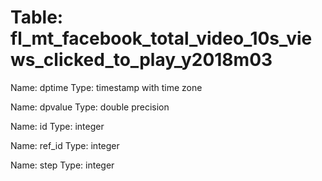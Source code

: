 Table: fl_mt_facebook_total_video_10s_views_clicked_to_play_y2018m03
====================================================================

Name: dptime
Type: timestamp with time zone

Name: dpvalue
Type: double precision

Name: id
Type: integer

Name: ref_id
Type: integer

Name: step
Type: integer


